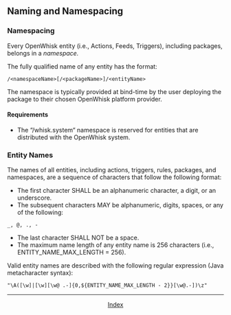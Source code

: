 <!--
#
# Licensed to the Apache Software Foundation (ASF) under one or more
# contributor license agreements.  See the NOTICE file distributed with
# this work for additional information regarding copyright ownership.
# The ASF licenses this file to You under the Apache License, Version 2.0
# (the "License"); you may not use this file except in compliance with
# the License.  You may obtain a copy of the License at
#
#     http://www.apache.org/licenses/LICENSE-2.0
#
# Unless required by applicable law or agreed to in writing, software
# distributed under the License is distributed on an "AS IS" BASIS,
# WITHOUT WARRANTIES OR CONDITIONS OF ANY KIND, either express or implied.
# See the License for the specific language governing permissions and
# limitations under the License.
#
-->

## Naming and Namespacing

### Namespacing

Every OpenWhisk entity (i.e., Actions, Feeds, Triggers), including
packages, belongs in a *namespace.*

The fully qualified name of any entity has the format:

```
/<namespaceName>[/<packageName>]/<entityName>
```

The namespace is typically provided at bind-time by the user deploying the package to their chosen OpenWhisk platform provider.

#### Requirements

-   The “/whisk.system“ namespace is reserved for entities that are distributed with the OpenWhisk system.

### Entity Names

The names of all entities, including actions, triggers, rules, packages,
and namespaces, are a sequence of characters that follow the following
format:

-   The first character SHALL be an alphanumeric character, a digit, or an underscore.
-   The subsequent characters MAY be alphanumeric, digits, spaces, or any of the following:
```
_, @, ., -
```
- The last character SHALL NOT be a space.
- The maximum name length of any entity name is 256 characters (i.e., ENTITY_NAME_MAX_LENGTH = 256).

Valid entity names are described with the following regular expression (Java metacharacter syntax):

```
"\A([\w]|[\w][\w@ .-]{0,${ENTITY_NAME_MAX_LENGTH - 2}}[\w@.-])\z"
```

<!--
 Bottom Navigation
-->
---
<html>
<div align="center">
<a href="../README.md#index">Index</a>
</div>
</html>
